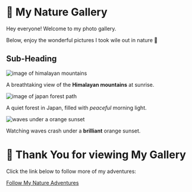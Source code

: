 # 🌿 My Nature Gallery

Hey everyone! Welcome to my photo gallery.

Below, enjoy the wonderful pictures I took wile out in nature 🌳

## Sub-Heading

![image of himalayan mountains](https://cdn.britannica.com/74/114874-050-6E04C88C/North-Face-Mount-Everest-Tibet-Autonomous-Region.jpg)

A breathtaking view of the **Himalayan mountains** at sunrise.

![image of japan forest path](https://offbeatjapan.com/wp-content/uploads/2022/02/tranquil-shinto-shrine-forest-path.jpg)

A quiet forest in Japan, filled with *peaceful* morning light.

![waves under a orange sunset](https://i.pinimg.com/736x/c3/53/8d/c3538d7ef943e6715e07f841b3525e36.jpg)

Watching waves crash under a **brilliant** orange sunset.

#  🌺 Thank You for viewing My Gallery

Click the link below to follow more of my adventures:

[Follow My Nature Adventures](https://elvebredd.com/)